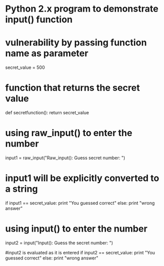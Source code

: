 # Python 2.x program to demonstrate input() function
# vulnerability by passing function name as parameter
secret_value = 500

# function that returns the secret value
def secretfunction():
    return secret_value

# using raw_input() to enter the number
input1 = raw_input("Raw_input(): Guess secret number: ")

# input1 will be explicitly converted to a string
if input1 == secret_value:
    print "You guessed correct"
else:
    print "wrong answer"

# using input() to enter the number
input2 = input("Input(): Guess the secret number: ")

#input2 is evaluated as it is entered
if input2 == secret_value:
    print "You guessed correct"
else:
    print "wrong answer"
